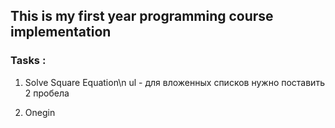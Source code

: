 ## This is my first year programming course implementation

### Tasks :

1. Solve Square Equation\n
    ul - для вложенных списков нужно поставить 2 пробела
   
2. Onegin    
